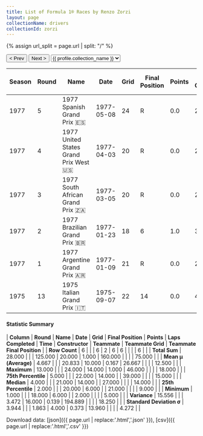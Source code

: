 ```yaml
---
title: List of Formula 1® Races by Renzo Zorzi
layout: page
collectionName: drivers
collectionId: zorzi
---
```


{% assign url_split = page.url | split: "/" %}
<div id="collection-navigation">
<button onclick="selector.options[selector.selectedIndex-1].value && (window.location = selector.options[selector.selectedIndex-1].value);">&lt; Prev</button>
<button onclick="selector.options[selector.selectedIndex+1].value && (window.location = selector.options[selector.selectedIndex+1].value);">Next &gt;</button>
<select id="selector" onchange="this.options[this.selectedIndex].value && (window.location = this.options[this.selectedIndex].value);">
  {% for collectionId in site.data[page.collectionName].refs %}
    {% if collectionId == page.collectionId %}
      {% assign selected = "selected" %}
    {% else %}
      {% assign selected = "" %}
    {% endif %}
    {% assign profile = site.data[page.collectionName][collectionId].profile %}
    <option value="/f1/{{ page.collectionName }}/{{ collectionId }}/{{ url_split[4] }}" {{ selected }}>{{ profile.collection_name }}</option>
  {% endfor %}
</select>
</div>

| Season | Round | Name | Date | Grid | Final Position | Points | Laps Completed | Time | Constructor | Teammate | Teammate Grid | Teammate Final Position |
|--|--|--|--|--|--|--|--|--|--|--|--|--|
| 1977 | 5 | 1977 Spanish Grand Prix 🇪🇸 | 1977-05-08 | 24 | R | 0.0 | 25 |   | Shadow 🇬🇧 | [Alan Jones 🇦🇺](/f1/drivers/jones) | 14 | R |
| 1977 | 4 | 1977 United States Grand Prix West 🇺🇸 | 1977-04-03 | 20 | R | 0.0 | 27 |   | Shadow 🇬🇧 | [Alan Jones 🇦🇺](/f1/drivers/jones) | 14 | R |
| 1977 | 3 | 1977 South African Grand Prix 🇿🇦 | 1977-03-05 | 20 | R | 0.0 | 21 |   | Shadow 🇬🇧 | [Tom Pryce 🇬🇧](/f1/drivers/pryce) | 15 | R |
| 1977 | 2 | 1977 Brazilian Grand Prix 🇧🇷 | 1977-01-23 | 18 | 6 | 1.0 | 39 |   | Shadow 🇬🇧 | [Tom Pryce 🇬🇧](/f1/drivers/pryce) | 5 | R |
| 1977 | 1 | 1977 Argentine Grand Prix 🇦🇷 | 1977-01-09 | 21 | R | 0.0 | 2 |   | Shadow 🇬🇧 | [Tom Pryce 🇬🇧](/f1/drivers/pryce) | 9 | N |
| 1975 | 13 | 1975 Italian Grand Prix 🇮🇹 | 1975-09-07 | 22 | 14 | 0.0 | 46 |   | Williams 🇬🇧 | [Jacques Laffite 🇫🇷](/f1/drivers/laffite) | 18 | R |

#### Statistic Summary

| **Column** | **Round** | **Name** | **Date** | **Grid** | **Final Position** | **Points** | **Laps Completed** | **Time** | **Constructor** | **Teammate** | **Teammate Grid** | **Teammate Final Position** |
| **Row Count** | 6 |  |  | 6 | 2 | 6 | 6 |  |  |  | 6 |  |
| **Total Sum** | 28.000 |  |  | 125.000 | 20.000 | 1.000 | 160.000 |  |  |  | 75.000 |  |
| **Mean μ (Average)** | 4.667 |  |  | 20.833 | 10.000 | 0.167 | 26.667 |  |  |  | 12.500 |  |
| **Maximum** | 13.000 |  |  | 24.000 | 14.000 | 1.000 | 46.000 |  |  |  | 18.000 |  |
| **75th Percentile** | 5.000 |  |  | 22.000 | 14.000 |  | 39.000 |  |  |  | 15.000 |  |
| **Median** | 4.000 |  |  | 21.000 | 14.000 |  | 27.000 |  |  |  | 14.000 |  |
| **25th Percentile** | 2.000 |  |  | 20.000 | 6.000 |  | 21.000 |  |  |  | 9.000 |  |
| **Minimum** | 1.000 |  |  | 18.000 | 6.000 |  | 2.000 |  |  |  | 5.000 |  |
| **Variance** | 15.556 |  |  | 3.472 | 16.000 | 0.139 | 194.889 |  |  |  | 18.250 |  |
| **Standard Deviation σ** | 3.944 |  |  | 1.863 | 4.000 | 0.373 | 13.960 |  |  |  | 4.272 |  |

Download data: [json]({{ page.url | replace:'.html','.json' }}), [csv]({{ page.url | replace:'.html','.csv' }})
